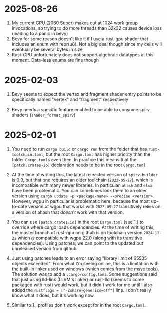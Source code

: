 # 2025-08-26

1. My current GPU (2060 Super) maxes out at 1024 work group invocations, so trying to do more threads than 32x32 causes device loss (leading to a panic in bevy)
2. Bevy for some reason doesn't like it if I use a rust-gpu shader that includes an enum with repr(u8). Not a big deal though since my cells will eventually be several bytes in size
3. Rust-GPU unfortunately does not support algebraic datatypes at this moment. Data-less enums are fine though

# 2025-02-03

1. Bevy seems to expect the vertex and fragment shader entry points to be specifically named "vertex" and "fragment" respectively

2. Bevy needs a specific feature enabled to be able to consume spirv shaders (`shader_format_spirv`)

# 2025-02-01
1. You need to run `cargo build` or `cargo run` from the folder that has `rust-toolchain.toml`, but the root `Cargo.toml` has higher priority than the folder `Cargo.toml`s even then. In practice this means that the `[patch.crates-io]` declaration needs to be in the root `Cargo.toml`

2. At the time of writing this, the latest releasted version of `spirv-builder` is 0.9, but that one requires an older toolchain (`2023-05-27`), which is incompatible with many newer libraries. In particular, `ahash` and `elsa` have been problematic. You can sometimes lock them to an older version using `cargo update -p <package-name> --precise <version>`. However, wgpu in particular is problematic here, because the most up-to-date version of wgpu that works with `2023-05-27` transitively relies on a version of ahash that *doesn't* work with that version.

3. You can use `[patch.crates.io]` in the root `Cargo.toml` (see 1.) to override where cargo loads dependencies. At the time of writing this, the master branch of rust-gpu on github is on toolchain version `2024-11-22` which *is* compatible with wgpu 22.0 (along with its transitive dependencies). Using patches, we can point to the updated but unreleased version from github

4. Just using patches leads to an error saying "library limit of 65535 objects exceeded". From what I'm seeing online, this is a limitation with the built-in linker used on windows (which comes from the msvc tools). The solution was to add a `.cargo/config.toml`. Some suggestions said that just using lld-link (LLVM's linker) or rust-lld (seems to come packaged with rust) would work, but it didn't work for me until I also added the `rustflags = ["-Zshare-generics=off"]` line. I don't really know what it does, but it's working now.

5. Similar to 1., profiles don't work except for in the root `Cargo.toml`.